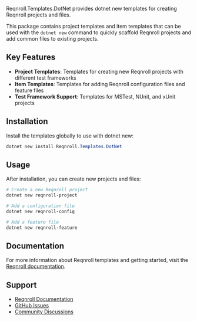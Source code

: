 ﻿Reqnroll.Templates.DotNet provides dotnet new templates for creating Reqnroll projects and files.

This package contains project templates and item templates that can be used with the `dotnet new` command to quickly scaffold Reqnroll projects and add common files to existing projects.

## Key Features

- **Project Templates**: Templates for creating new Reqnroll projects with different test frameworks
- **Item Templates**: Templates for adding Reqnroll configuration files and feature files
- **Test Framework Support**: Templates for MSTest, NUnit, and xUnit projects

## Installation

Install the templates globally to use with dotnet new:

```powershell
dotnet new install Reqnroll.Templates.DotNet
```

## Usage

After installation, you can create new projects and files:

```powershell
# Create a new Reqnroll project
dotnet new reqnroll-project

# Add a configuration file
dotnet new reqnroll-config

# Add a feature file
dotnet new reqnroll-feature
```

## Documentation

For more information about Reqnroll templates and getting started, visit the [Reqnroll documentation](https://docs.reqnroll.net/).

## Support

- [Reqnroll Documentation](https://docs.reqnroll.net/)
- [GitHub Issues](https://github.com/reqnroll/Reqnroll/issues)
- [Community Discussions](https://github.com/reqnroll/Reqnroll/discussions)